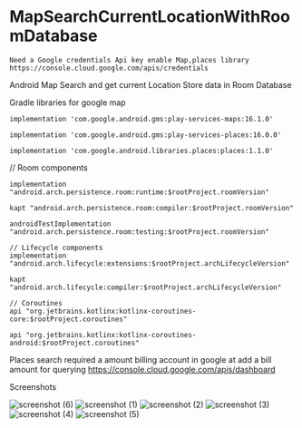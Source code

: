 # MapSearchCurrentLocationWithRoomDatabase

	Need a Google credentials Api key enable Map,places library
	https://console.cloud.google.com/apis/credentials
	
Android Map Search  and get current Location Store data in  Room Database


Gradle libraries for google map 

	implementation 'com.google.android.gms:play-services-maps:16.1.0'

	implementation 'com.google.android.gms:play-services-places:16.0.0'

	implementation 'com.google.android.libraries.places:places:1.1.0'

 // Room components
   	
	implementation "android.arch.persistence.room:runtime:$rootProject.roomVersion"
    
    kapt "android.arch.persistence.room:compiler:$rootProject.roomVersion"
    
    androidTestImplementation "android.arch.persistence.room:testing:$rootProject.roomVersion"
    
    // Lifecycle components
    implementation "android.arch.lifecycle:extensions:$rootProject.archLifecycleVersion"
    
    kapt "android.arch.lifecycle:compiler:$rootProject.archLifecycleVersion"
    
    // Coroutines
    api "org.jetbrains.kotlinx:kotlinx-coroutines-core:$rootProject.coroutines"
    
    api "org.jetbrains.kotlinx:kotlinx-coroutines-android:$rootProject.coroutines"

Places search required a amount billing account in google at add a bill amount for querying
https://console.cloud.google.com/apis/dashboard

Screenshots

![screenshot (6)](https://user-images.githubusercontent.com/24818899/60151352-12878400-97fa-11e9-8e95-1dcebffa558e.png)
![screenshot (1)](https://user-images.githubusercontent.com/24818899/60151189-6ba2e800-97f9-11e9-9e46-5028423d573c.png)
![screenshot (2)](https://user-images.githubusercontent.com/24818899/60151190-6ba2e800-97f9-11e9-80a3-ff3d743dddba.png)
![screenshot (3)](https://user-images.githubusercontent.com/24818899/60151191-6ba2e800-97f9-11e9-9c7d-cd8e35bd5330.png)
![screenshot (4)](https://user-images.githubusercontent.com/24818899/60151192-6c3b7e80-97f9-11e9-8c8c-b86c0bae9fb6.png)
![screenshot (5)](https://user-images.githubusercontent.com/24818899/60151351-11eeed80-97fa-11e9-8dac-452e9c98a931.png)


